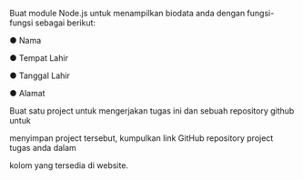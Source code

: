 Buat module Node.js untuk menampilkan biodata anda dengan fungsi-fungsi sebagai berikut:

● Nama

● Tempat Lahir

● Tanggal Lahir

● Alamat

Buat satu project untuk mengerjakan tugas ini dan sebuah repository github untuk

menyimpan project tersebut, kumpulkan link GitHub repository project tugas anda dalam

kolom yang tersedia di website.

 

